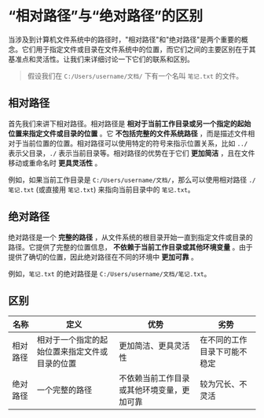 # “相对路径”与“绝对路径”的区别

当涉及到计算机文件系统中的路径时，"相对路径"和"绝对路径"是两个重要的概念。它们用于指定文件或目录在文件系统中的位置，而它们之间的主要区别在于其基准点和灵活性。让我们来详细讨论一下它们的联系和区别。

> 假设我们在 `C:/Users/username/文档/` 下有一个名叫 `笔记.txt` 的文件。

## 相对路径

首先我们来讲下相对路径。相对路径是 **相对于当前工作目录或另一个指定的起始位置来指定文件或目录的位置** 。它 **不包括完整的文件系统路径** ，而是描述文件相对于当前位置的位置。相对路径可以使用特定的符号来指示位置关系，比如 `../` 表示父目录，`./` 表示当前目录等。相对路径的优势在于它们 **更加简洁** ，且在文件移动或重命名时 **更具灵活性** 。

例如，如果当前工作目录是 `C:/Users/username/文档/`，那么可以使用相对路径 `./笔记.txt` (或直接用 `笔记.txt`) 来指向当前目录中的 `笔记.txt`。

## 绝对路径

绝对路径是一个 **完整的路径** ，从文件系统的根目录开始一直到指定文件或目录的路径。它提供了完整的位置信息， **不依赖于当前工作目录或其他环境变量** 。由于提供了确切的位置，因此绝对路径在不同的环境中 **更加可靠** 。

例如，`笔记.txt` 的绝对路径是 `C:/Users/username/文档/笔记.txt`。

## 区别

| 名称 | 定义 | 优势 | 劣势 |
|-----|-----|-----|-----|
| 相对路径 | 相对于一个指定的起始位置来指定文件或目录的位置 | 更加简洁、更具灵活性 | 在不同的工作目录下可能不稳定 |
| 绝对路径 | 一个完整的路径 | 不依赖当前工作目录或其他环境变量，更加可靠 | 较为冗长、不灵活 |
